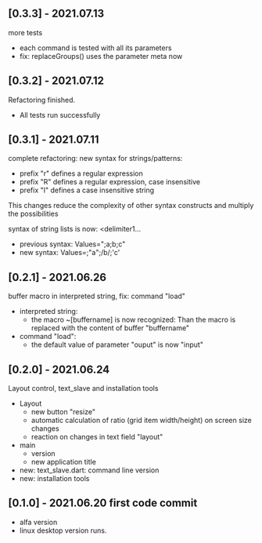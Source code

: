 ## [0.3.3] - 2021.07.13

more tests
* each command is tested with all its parameters
* fix: replaceGroups() uses the parameter meta now

## [0.3.2] - 2021.07.12

Refactoring finished.
* All tests run successfully

## [0.3.1] - 2021.07.11

complete refactoring: new syntax for strings/patterns:
* prefix "r" defines a regular expression
* prefix "R" defines a regular expression, case insensitive
* prefix "I" defines a case insensitive string

This changes reduce the complexity of other syntax constructs and multiply the possibilities

syntax of string lists is now: <separator><prefix1><delimiter1><string1><delimiter1<separator>...

* previous syntax: Values=";a;b;c"
* new syntax: Values=;"a";/b/;'c'

## [0.2.1] - 2021.06.26

buffer macro in interpreted string, fix: command "load"

* interpreted string:
  * the macro ~[buffername] is now recognized: Than the macro is replaced with the content of buffer "buffername"
* command "load":
  * the default value of parameter "ouput" is now "input"

## [0.2.0] - 2021.06.24

Layout control, text_slave and installation tools

* Layout
  * new button "resize"
  * automatic calculation of ratio (grid item width/height) on screen size changes
  * reaction on changes in text field "layout"
* main
  * version
  * new application title
* new: text_slave.dart: command line version
* new: installation tools

## [0.1.0] - 2021.06.20 first code commit

* alfa version
* linux desktop version runs.
